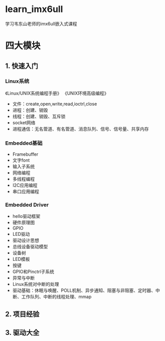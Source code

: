 <!--
 * @Author: Clark
 * @Email: haixuanwoTxh@gmail.com
 * @Date: 2024-03-28 23:17:16
 * @LastEditors: Clark
 * @LastEditTime: 2024-04-15 11:16:25
 * @Description: file content
-->

# learn_imx6ull
学习韦东山老师的imx6ull嵌入式课程


# 四大模块
## 1. 快速入门

### Linux系统
《Linux/UNIX系统编程手册》
《UNIX环境高级编程》

- 文件：create,open,write,read,ioctrl,close
- 进程：创建、销毁
- 线程：创建、销毁、互斥锁
- socket网络
- 进程通信：无名管道、有名管道、消息队列、信号、信号量、共享内存

### Embedded基础
- Framebuffer
- 文字font
- 输入子系统
- 网络编程
- 多线程编程
- I2C应用编程
- 串口应用编程

### Embedded Driver
- hello驱动框架
- 硬件原理图
- GPIO
- LED驱动
- 驱动设计思想
- 总线设备驱动模型
- 设备树
- LED模板
- 按键
- GPIO和Pinctrl子系统
- 异常与中断
- Linux系统对中断的处理
- 驱动基础：休眠与唤醒、POLL机制、异步通知、阻塞与非阻塞、定时器、中断、工作队列、中断的线程处理、mmap


## 2. 项目经验

## 3. 驱动大全


